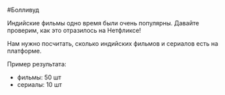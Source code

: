 #Болливуд

Индийские фильмы одно время были очень популярны. 
Давайте проверим, как это отразилось на Нетфликсе!

Нам нужно посчитать, сколько индийских фильмов и сериалов есть на платформе.

Пример результата:

* фильмы: 50 шт
* сериалы: 10 шт
